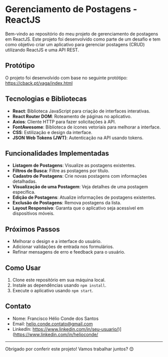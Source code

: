 # Gerenciamento de Postagens - ReactJS

Bem-vindo ao repositório do meu projeto de gerenciamento de postagens em ReactJS. Este projeto foi desenvolvido como parte de um desafio e tem como objetivo criar um aplicativo para gerenciar postagens (CRUD) utilizando ReactJS e uma API REST.

## Protótipo

O projeto foi desenvolvido com base no seguinte protótipo:
https://cback.pt/vaga/index.html

## Tecnologias e Bibliotecas

- **React**: Biblioteca JavaScript para criação de interfaces interativas.
- **React Router DOM**: Roteamento de páginas no aplicativo.
- **Axios**: Cliente HTTP para fazer solicitações à API.
- **FontAwesome**: Biblioteca de ícones vetoriais para melhorar a interface.
- **CSS**: Estilização e design da interface.
- **JSON Web Tokens (JWT)**: Autenticação na API usando tokens.

## Funcionalidades Implementadas

- **Listagem de Postagens**: Visualize as postagens existentes.
- **Filtros de Busca**: Filtre as postagens por título.
- **Cadastro de Postagens**: Crie novas postagens com informações detalhadas.
- **Visualização de uma Postagem**: Veja detalhes de uma postagem específica.
- **Edição de Postagens**: Atualize informações de postagens existentes.
- **Exclusão de Postagens**: Remova postagens da lista.
- **Layout Responsivo**: Garanta que o aplicativo seja acessível em dispositivos móveis.

## Próximos Passos

- Melhorar o design e a interface do usuário.
- Adicionar validações de entrada nos formulários.
- Refinar mensagens de erro e feedback para o usuário.

## Como Usar

1. Clone este repositório em sua máquina local.
2. Instale as dependências usando `npm install`.
3. Execute o aplicativo usando `npm start`.

## Contato

- Nome: Francisco Hélio Conde dos Santos
- Email: helio.conde.contato@gmail.com
- LinkedIn: https://www.linkedin.com/in/seu-usuario/)](https://www.linkedin.com/in/helioconde/

---

Obrigado por conferir este projeto! Vamos trabalhar juntos? 😊
